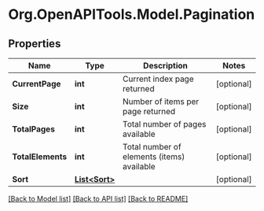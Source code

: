 # Org.OpenAPITools.Model.Pagination

## Properties

Name | Type | Description | Notes
------------ | ------------- | ------------- | -------------
**CurrentPage** | **int** | Current index page returned | [optional] 
**Size** | **int** | Number of items per page returned | [optional] 
**TotalPages** | **int** | Total number of pages available | [optional] 
**TotalElements** | **int** | Total number of elements (items) available | [optional] 
**Sort** | [**List&lt;Sort&gt;**](Sort.md) |  | [optional] 

[[Back to Model list]](../../README.md#documentation-for-models) [[Back to API list]](../../README.md#documentation-for-api-endpoints) [[Back to README]](../../README.md)

